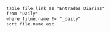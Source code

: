 
```dataview
table file.link as "Entradas Diarias"
from "Daily"
where filme.name != "_daily"
sort file.name asc
```


